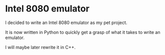 # Intel 8080 emulator

I decided to write an Intel 8080 emulator as my pet project.


It is now written in Python to quickly get a grasp of what it takes to write an emulator.

I will maybe later rewrite it in C++.

